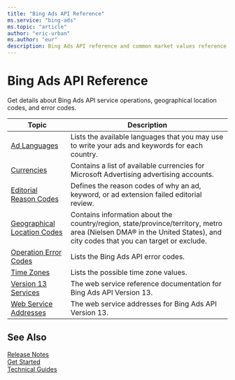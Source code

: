 ```yaml
---
title: "Bing Ads API Reference"
ms.service: "bing-ads"
ms.topic: "article"
author: "eric-urban"
ms.author: "eur"
description: Bing Ads API reference and common market values reference documentation.
---
```

# Bing Ads API Reference
Get details about Bing Ads API service operations, geographical location codes, and error codes.

|Topic|Description|
|---------|---------------|
|[Ad Languages](ad-languages.md)|Lists the available languages that you may use to write your ads and keywords for each country.|
|[Currencies](currencies.md)|Contains a list of available currencies for Microsoft Advertising advertising accounts.|
|[Editorial Reason Codes](editorial-failure-reason-codes.md)|Defines the reason codes of why an ad, keyword, or ad extension failed editorial review.|
|[Geographical Location Codes](geographical-location-codes.md)|Contains information about the country/region, state/province/territory, metro area (Nielsen DMA® in the United States), and city codes that you can target or exclude.|
|[Operation Error Codes](operation-error-codes.md)|Lists the Bing Ads API error codes.|
|[Time Zones](time-zones.md)|Lists the possible time zone values.|
|[Version 13 Services](services.md)|The web service reference documentation for Bing Ads API Version 13.|
|[Web Service Addresses](web-service-addresses.md)|The web service addresses for Bing Ads API Version 13.|

## <a name="see-also"></a>See Also
[Release Notes](release-notes.md)  
[Get Started](get-started.md)  
[Technical Guides](technical-guides.md)  


